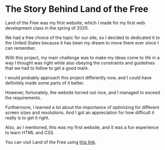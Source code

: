 # The Story Behind Land of the Free

Land of the Free was my first website, which I made for my first web development class in the spring of 2020.

We had a free choice of the topic for our site, so I decided to dedicated it to the United States because it has been my dream to move there ever since I can remember.

With this project, my main challenge was to make my ideas come to life in a way I thought was right while also obeying the constraints and guidelines that we had to follow to get a good mark.

I would probably approach this project differently now, and I could have definitely made some parts of it better.

However, fortunately, the website turned out nice, and I managed to exceed the requirements.

Furthermore, I learned a lot about the importance of optimizing for different screen sizes and resolutions. And I got an appreciation for how difficult it really is to get it right.

Also, as I mentioned, this was my first website, and it was a fun experience to learn HTML and CSS.

You can visit Land of the Free using [this link](https://people.inf.elte.hu/gshkd4/).
